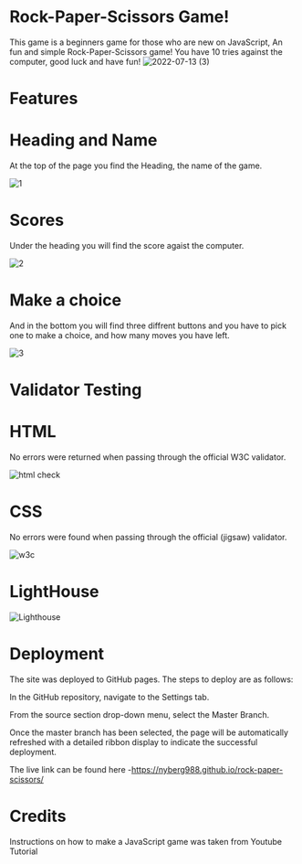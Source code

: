# Rock-Paper-Scissors Game!

This game is a beginners game for those who are new on JavaScript, An fun and simple Rock-Paper-Scissors game!
You have 10 tries against the computer, good luck and have fun!
![2022-07-13 (3)](https://user-images.githubusercontent.com/106691587/178754262-7101e3e6-986d-400a-ae55-aff3c8ba022e.png)

# Features
# Heading and Name
At the top of the page you find the Heading, the name of the game.

![1](https://user-images.githubusercontent.com/106691587/178755763-1deced87-8541-4a59-b39d-de4f826617b5.png)

# Scores
Under the heading you will find the score agaist the computer.

![2](https://user-images.githubusercontent.com/106691587/178756429-0fd950f5-7907-4079-b22d-c3ec0d0a1f7b.png)

# Make a choice
And in the bottom you will find three diffrent buttons and you have to pick one to make a choice, and how many moves you have left.

 ![3](https://user-images.githubusercontent.com/106691587/178757207-e665ef3b-99cf-4539-8e79-28dd0a89f58c.png)

# Validator Testing
# HTML 
No errors were returned when passing through the official W3C validator.

![html check](https://user-images.githubusercontent.com/106691587/178758397-11826e67-58d1-417f-80f1-961f2f7c74ac.png)

# CSS  
No errors were found when passing through the official (jigsaw) validator.

![w3c](https://user-images.githubusercontent.com/106691587/178759389-8375d01d-4e72-4140-8721-853203eeb3a5.png)

# LightHouse

![Lighthouse](https://user-images.githubusercontent.com/106691587/178762986-c7e23074-5b24-448d-b09f-df1aef694641.png)


# Deployment
The site was deployed to GitHub pages. The steps to deploy are as follows:

In the GitHub repository, navigate to the Settings tab.

From the source section drop-down menu, select the Master Branch.

Once the master branch has been selected, the page will be automatically refreshed with a detailed ribbon display to indicate the successful deployment.

The live link can be found here -https://nyberg988.github.io/rock-paper-scissors/

# Credits
Instructions on how to make a JavaScript game was taken from Youtube Tutorial
